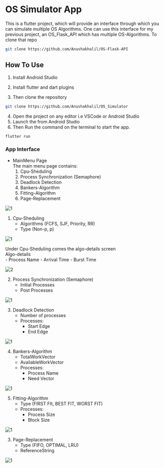 # OS Simulator App

This is a flutter project, which will provide an interface through which you can simulate multiple OS Algorithms.
One can use this interface for my previous project, an OS_Flask_API which has multiple OS-Algorithms. To clone that repo
```bash
git clone https://github.com/Anushakhalil/OS-Flask-API
```

## How To Use
1. Install Android Studio
2. Install flutter and dart plugins

3. Then clone the repository
```bash
git clone https://github.com/Anushakhalil/OS_Simulator
```
4. Open the project on any editor i.e VSCode or Android Studio
5. Launch the from Android Studio
6. Then Run the command on the terminal to start the app.
```bash
flutter run
```
### App Interface
- MainMenu Page <br/>
    The main menu page contains:
    1. Cpu-Sheduling <br/>
    2. Process Synchronization (Semaphore)
    3. Deadlock Detection
    4. Bankers-Algorithm
    5. Fitting-Algorithm
    6. Page-Replacement

![1](https://github.com/Anushakhalil/OS_Simulator/tree/master/images/pic_1.png "Screen image for Main-Menu")

1. Cpu-Sheduling <br/>
    - Algorithms (FCFS, SJF, Priority, RR)
    - Type (Non-p, p)  

![1](https://github.com/Anushakhalil/OS_Simulator/tree/master/images/pic_2.png "Screen image for Cpu-Sheduling")

Under Cpu-Sheduling comes the algo-details screen    
Algo-details <br/>
    - Process Name
    - Arrival Time
    - Burst Time

![2](https://github.com/Anushakhalil/OS_Simulator/tree/master/images/pic_3.png "Screen image for Algo-Details")

2. Process Synchronization (Semaphore)  <br/>
    - Initial Processes
    - Post Processes

![1](https://github.com/Anushakhalil/OS_Simulator/tree/master/images/pic_4.png "Screen image for Process-Synchronization")

3. Deadlock Detection <br/>
    - Number of processes
    - Processes:
        - Start Edge
        - End Edge

![1](https://github.com/Anushakhalil/OS_Simulator/tree/master/images/pic_5.png "Screen image for Deadlock-Detection")

4. Bankers-Algorithm <br/>
    - TotalWorkVector
    - AvailableWorkVector
    - Processes:
        - Process Name
        - Need Vector

![1](https://github.com/Anushakhalil/OS_Simulator/tree/master/images/pic_6.png "Screen image for Bankers-Algorithm")

5. Fitting-Algorithm <br/>
    - Type (FIRST FIt, BEST FIT, WORST FIT)
    - Processes:
        - Process Size
        - Block Size

![1](https://github.com/Anushakhalil/OS_Simulator/tree/master/images/pic_7.png "Screen image for Fitting-Algorithm")

3. Page-Replacement <br/>
    - Type (FIFO, OPTIMAL, LRU)
    - ReferenceString

![1](https://github.com/Anushakhalil/OS_Simulator/tree/master/images/pic_8.png "Screen image for Page-Replacement")
